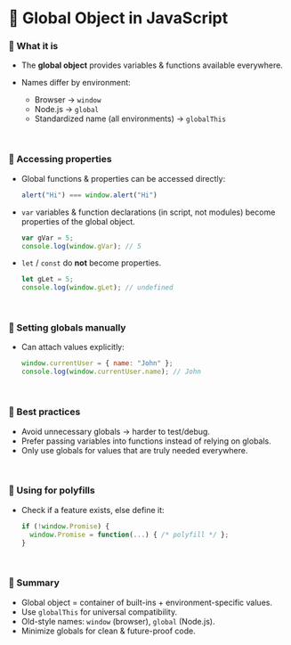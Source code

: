 

# 📌 Global Object in JavaScript

### 🔹 What it is

* The **global object** provides variables & functions available everywhere.
* Names differ by environment:

  * Browser → `window`
  * Node.js → `global`
  * Standardized name (all environments) → `globalThis`

<br>

### 🔹 Accessing properties

* Global functions & properties can be accessed directly:

  ```js
  alert("Hi") === window.alert("Hi")
  ```
* `var` variables & function declarations (in script, not modules) become properties of the global object.

  ```js
  var gVar = 5;
  console.log(window.gVar); // 5
  ```
* `let` / `const` do **not** become properties.

  ```js
  let gLet = 5;
  console.log(window.gLet); // undefined
  ```

<br>

### 🔹 Setting globals manually

* Can attach values explicitly:

  ```js
  window.currentUser = { name: "John" };
  console.log(window.currentUser.name); // John
  ```

<br>

### 🔹 Best practices

* Avoid unnecessary globals → harder to test/debug.
* Prefer passing variables into functions instead of relying on globals.
* Only use globals for values that are truly needed everywhere.

<br>

### 🔹 Using for polyfills

* Check if a feature exists, else define it:

  ```js
  if (!window.Promise) {
    window.Promise = function(...) { /* polyfill */ };
  }
  ```

<br>

### 🔹 Summary

* Global object = container of built-ins + environment-specific values.
* Use `globalThis` for universal compatibility.
* Old-style names: `window` (browser), `global` (Node.js).
* Minimize globals for clean & future-proof code.
